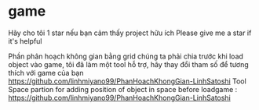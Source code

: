 # game
 Hãy cho tôi 1 star nếu bạn cảm thấy project hữu ích
 Please give me a star if it's helpful
 
 
Phần phân hoạch không gian bằng grid chúng ta phải chia trước khi load object vào game, tôi đã làm một tool hỗ trợ, hãy thay đổi tham số để tương thích với game của bạn
 https://github.com/linhmiyano99/PhanHoachKhongGian-LinhSatoshi
Tool Space partion for adding position of object in space before loadgame : 
https://github.com/linhmiyano99/PhanHoachKhongGian-LinhSatoshi



